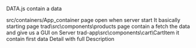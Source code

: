 DATA.js contain a data

src/containers/App_container page open when server start It basically starting page
trad\src\components\products page contain a fetch the data and give us a GUI on Server
trad-app\src\components\cart\CartItem it contain first data Detail with full Description 


